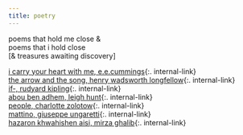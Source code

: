 ```yaml
---
title: poetry
---
```

  
poems that hold me close &  
poems that i hold close  
[& treasures awaiting discovery]

[i carry your heart with me, e.e.cummings](/carry){:. internal-link}  
[the arrow and the song, henry wadsworth longfellow](/arrow){:. internal-link}  
[if-, rudyard kipling](/if){:. internal-link}  
[abou ben adhem, leigh hunt](/abou){:. internal-link}  
[people, charlotte zolotow](/people){:. internal-link}  
[mattino, giuseppe ungaretti](/mattino){:. internal-link}  
[hazaron khwahishen aisi, mirza ghalib](/khwahish){:. internal-link}  
